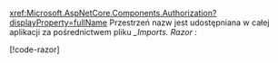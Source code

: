 <xref:Microsoft.AspNetCore.Components.Authorization?displayProperty=fullName> Przestrzeń nazw jest udostępniana w całej aplikacji za pośrednictwem pliku *_Imports. Razor* :

[!code-razor[](imports-hosted.razor?highlight=3)]

